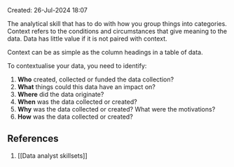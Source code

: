 Created: 26-Jul-2024 18:07

The analytical skill that has to do with how you group things into categories. Context refers to the conditions and circumstances that give meaning to the data. Data has little value if it is not paired with context.

Context can be as simple as the column headings in a table of data.

To contextualise your data, you need to identify:
1. **Who** created, collected or funded the data collection?
2. **What** things could this data have an impact on?
3. **Where** did the data originate?
4. **When** was the data collected or created?
5. **Why** was the data collected or created? What were the motivations?
6. **How** was the data collected or created?
## References
1. [[Data analyst skillsets]]
